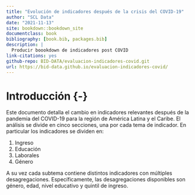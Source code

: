 ```yaml
--- 
title: "Evolución de indicadores después de la crisis del COVID-19"
author: "SCL Data"
date: "2021-11-13"
site: bookdown::bookdown_site
documentclass: book
bibliography: [book.bib, packages.bib]
description: |
  Producir boookdown de indicadores post COVID
link-citations: yes
github-repo: BID-DATA/evaluacion-indicadores-covid.git
url: https://bid-data.github.io/evaluacion-indicadores-covid/
---
```


# Introducción {-}

Este documento detalla el cambio en indicadores relevantes después de la pandemia del COVID-19 para la región de América Latina y el Caribe. El análisis se divide en cinco secciones, una por cada tema de indicador. En particular los indicadores se dividen en:

1. Ingreso
2. Educación
3. Laborales
4. Género

A su vez cada subtema contiene distintos indicadores con múltiples desagregaciones. Específicamente, las desagregaciones disponibles son género, edad, nivel educativo y quintil de ingreso. 




